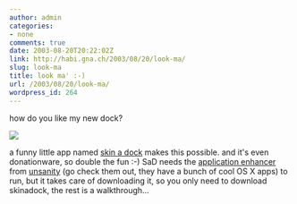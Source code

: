 ```yaml
---
author: admin
categories:
- none
comments: true
date: 2003-08-20T20:22:02Z
link: http://habi.gna.ch/2003/08/20/look-ma/
slug: look-ma
title: look ma' :-)
url: /2003/08/20/look-ma/
wordpress_id: 264
---
```


how do you like my new dock?

[![](http://habi.gna.ch/blog/images/lawn-tm.jpg)](http://habi.gna.ch/blog/images/lawn.jpg)

a funny little app named [skin a dock](http://ittpoi.com/stem.php?product=com.ittpoi.skinadock&type=frameset) makes this possible. and it's even donationware, so double the fun :-) 
SaD needs the [application enhancer ](http://www.unsanity.com/haxies/ape/)from [unsanity](http://www.unsanity.com/) (go check them out, they have a bunch of cool OS X apps) to run, but it takes care of downloading it, so you only need to download skinadock, the rest is a walkthrough...
